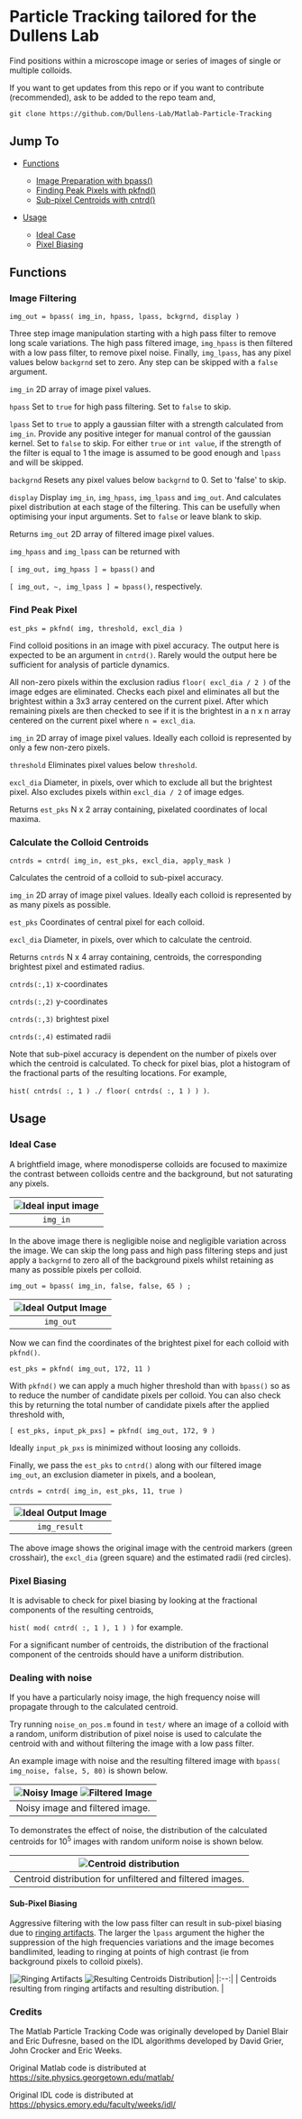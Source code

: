 # Particle Tracking tailored for the Dullens Lab

Find positions within a microscope image or series of images of single or multiple colloids.

If you want to get updates from this repo or if you want to contribute (recommended), ask to be added to the repo team and, 

`git clone https://github.com/Dullens-Lab/Matlab-Particle-Tracking`

## Jump To

- [Functions](#functions)
    * [Image Preparation with bpass()](#image-filtering)
    * [Finding Peak Pixels with pkfnd()](#find-peak-pixel)
    * [Sub-pixel Centroids with cntrd()](#calculate-the-colloid-centroids)

- [Usage](#usage)
    * [Ideal Case](#ideal-case)
    * [Pixel Biasing](#pixel-biasing)

## Functions

### Image Filtering

`img_out = bpass( img_in, hpass, lpass, bckgrnd, display )`

Three step image manipulation starting with a high pass filter to remove long scale variations. The high pass filtered image, `img_hpass` is then filtered with a low pass filter, to remove pixel noise. Finally, `img_lpass`, has any pixel values below `backgrnd` set to zero. Any step can be skipped with a `false` argument.

`img_in` 2D array of image pixel values.

`hpass` Set to `true` for high pass filtering. Set to `false` to skip.

`lpass` Set to `true` to apply a gaussian filter with a strength calculated from `img_in`. Provide any positive integer for manual control of the gaussian kernel. Set to `false` to skip. For either `true` or `int value`, if the strength of the filter is equal to 1 the image is assumed to be good enough and `lpass` and will be skipped.

`backgrnd` Resets any pixel values below `backgrnd` to 0. Set to 'false' to skip.

`display` Display `img_in`, `img_hpass`, `img_lpass` and `img_out`. And calculates pixel distribution at each stage of the filtering. This can be usefully when optimising your input arguments. Set to `false` or leave blank to skip.

Returns `img_out` 2D array of filtered image pixel values.

`img_hpass` and `img_lpass` can be returned with 

`[ img_out, img_hpass ] = bpass()` and 

`[ img_out, ~, img_lpass ] = bpass()`, respectively.


### Find Peak Pixel

`est_pks = pkfnd( img, threshold, excl_dia )`

Find colloid positions in an image with pixel accuracy. The output here is expected to be an argument in `cntrd()`. Rarely would the output here be sufficient for analysis of particle dynamics.

All non-zero pixels within the exclusion radius `floor( excl_dia / 2 )` of the image edges are eliminated. Checks each pixel and eliminates all but the brightest within a 3x3 array centered on the current pixel. After which remaining pixels are then checked to see if it is the brightest in a n x n array centered on the current pixel where `n = excl_dia`.

`img_in` 2D array of image pixel values. Ideally each colloid is represented by only a few non-zero pixels.

`threshold` Eliminates pixel values below `threshold`.

`excl_dia` Diameter, in pixels, over which to exclude all but the brightest pixel. Also excludes pixels within `excl_dia / 2` of image edges.

Returns `est_pks` N x 2 array containing, pixelated coordinates of local maxima.

### Calculate the Colloid Centroids

`cntrds = cntrd( img_in, est_pks, excl_dia, apply_mask )`

Calculates the centroid of a colloid to sub-pixel accuracy.

`img_in` 2D array of image pixel values. Ideally each colloid is represented by as many pixels as possible.

`est_pks` Coordinates of central pixel for each colloid.

`excl_dia` Diameter, in pixels, over which to calculate the centroid.

Returns `cntrds` N x 4 array containing, centroids, the corresponding brightest pixel and estimated radius.

`cntrds(:,1)` x-coordinates

`cntrds(:,2)` y-coordinates

`cntrds(:,3)` brightest pixel

`cntrds(:,4)` estimated radii

Note that sub-pixel accuracy is dependent on the number of pixels over which the centroid is calculated. To check for pixel bias, plot a histogram of the fractional parts of the resulting locations. For example,

`hist( cntrds( :, 1 ) ./ floor( cntrds( :, 1 ) ) )`.


## Usage

### Ideal Case

A brightfield image, where monodisperse colloids are focused to maximize the contrast between colloids centre and the background, but not saturating any pixels.

|![Ideal input image](/img/img_in_ideal.jpg)|  
|:--:|
| `img_in` |

In the above image there is negligible noise and negligible variation across the image. We can skip the long pass and high pass filtering steps and just apply a `backgrnd` to zero all of the background pixels whilst retaining as many as possible pixels per colloid.

`img_out = bpass( img_in, false, false, 65 ) ;`

|![Ideal Output Image](/img/img_out_ideal.jpg)|
|:--:|
| `img_out` |

Now we can find the coordinates of the brightest pixel for each colloid with `pkfnd()`.

`est_pks = pkfnd( img_out, 172, 11 )`

With `pkfnd()` we can apply a much higher threshold than with `bpass()` so as to reduce the number of candidate pixels per colloid. You can also check this by returning the total number of candidate pixels after the applied threshold with,

`[ est_pks, input_pk_pxs] = pkfnd( img_out, 172, 9 )`

Ideally `input_pk_pxs` is minimized without loosing any colloids.

Finally, we pass the `est_pks` to `cntrd()` along with our filtered image `img_out`, an exclusion diameter in pixels, and a boolean,

`cntrds = cntrd( img_in, est_pks, 11, true )`

|![Ideal Output Image](/img/img_result_ideal.jpg)|
|:--:|
| `img_result` |

The above image shows the original image with the centroid markers (green crosshair), the `excl_dia` (green square) and the estimated radii (red circles).

### Pixel Biasing

It is advisable to check for pixel biasing by looking at the fractional components of the resulting centroids,

`hist( mod( cntrd( :, 1 ), 1 ) )` for example.

For a significant number of centroids, the distribution of the fractional component of the centroids should have a uniform distribution.


### Dealing with noise

If you have a particularly noisy image, the high frequency noise will propagate through to the calculated centroid.

Try running `noise_on_pos.m` found in `test/` where an image of a colloid with a random, uniform distribution of pixel noise is used to calculate the centroid with and without filtering the image with a low pass filter.

An example image with noise and the resulting filtered image with `bpass( img_noise, false, 5, 80)` is shown below.

|![Noisy Image](/img/img_in_noisy.jpg) ![Filtered Image](/img/img_in_noisy_filtered.jpg)|
|:--:|
| Noisy image and filtered image. |

To demonstrates the effect of noise, the distribution of the calculated centroids for 10<sup>5</sup> images with random uniform noise is shown below.

|![Centroid distribution](/img/cntrd_dist.jpg)|
|:--:|
| Centroid distribution for unfiltered and filtered images. |

#### Sub-Pixel Biasing

Aggressive filtering with the low pass filter can result in sub-pixel biasing due to [ringing artifacts](https://en.wikipedia.org/wiki/Ringing_artifacts). The larger the `lpass` argument the higher the suppression of the high frequencies variations and the image becomes bandlimited, leading to ringing at points of high contrast (ie from background pixels to colloid pixels).

|![Ringing Artifacts](/img/ringing_artifacts.jpg|width=100px ) ![Resulting Centroids Distribution](/img/ringing_artifacts_hist.jpg)|
|:--:|
| Centroids resulting from ringing artifacts and resulting distribution. |

### Credits

The Matlab Particle Tracking Code was originally developed by Daniel Blair and Eric Dufresne, based on the IDL algorithms developed by David Grier, John Crocker and Eric Weeks.

Original Matlab code is distributed at https://site.physics.georgetown.edu/matlab/

Original IDL code is distributed at https://physics.emory.edu/faculty/weeks/idl/